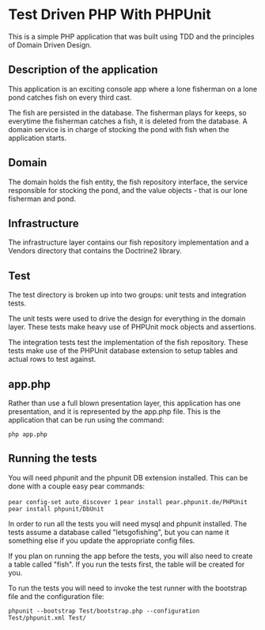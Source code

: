 Test Driven PHP With PHPUnit
============================

This is a simple PHP application that was built using TDD and the principles of Domain Driven Design.

Description of the application
------------------------------
This application is an exciting console app where a lone fisherman on a lone pond catches fish on every third cast.

The fish are persisted in the database. The fisherman plays for keeps, so everytime the fisherman catches a fish, it is
deleted from the database. A domain service is in charge of stocking the pond with fish when the application starts.

Domain
------
The domain holds the fish entity, the fish repository interface, the service responsible for stocking the pond, and the value objects - that is our lone fisherman and pond.

Infrastructure
--------------
The infrastructure layer contains our fish repository implementation and a Vendors directory that contains the Doctrine2 library.

Test
----
The test directory is broken up into two groups: unit tests and integration tests. 

The unit tests were used to drive the design for everything in the domain layer. These tests make heavy use of PHPUnit mock objects and assertions.

The integration tests test the implementation of the fish repository. These tests make use of the PHPUnit database extension to setup tables and actual rows to test against.


app.php
-------
Rather than use a full blown presentation layer, this application has one presentation, and it is represented by the app.php file. This is the application that can be run using the command:

`php app.php`

Running the tests
-----------------
You will need phpunit and the phpunit DB extension installed. This can be done with a couple easy pear commands:

`pear config-set auto_discover 1`
`pear install pear.phpunit.de/PHPUnit`
`pear install phpunit/DbUnit`

In order to run all the tests you will need mysql and phpunit installed. The tests assume a database called "letsgofishing", but you can name it something else if you update the appropriate config files. 

If you plan on running the app before the tests, you will also need to create a table called "fish". If you run the tests first, the table will be created for you.

To run the tests you will need to invoke the test runner with the bootstrap file and the configuration file:

`phpunit --bootstrap Test/bootstrap.php --configuration Test/phpunit.xml Test/`